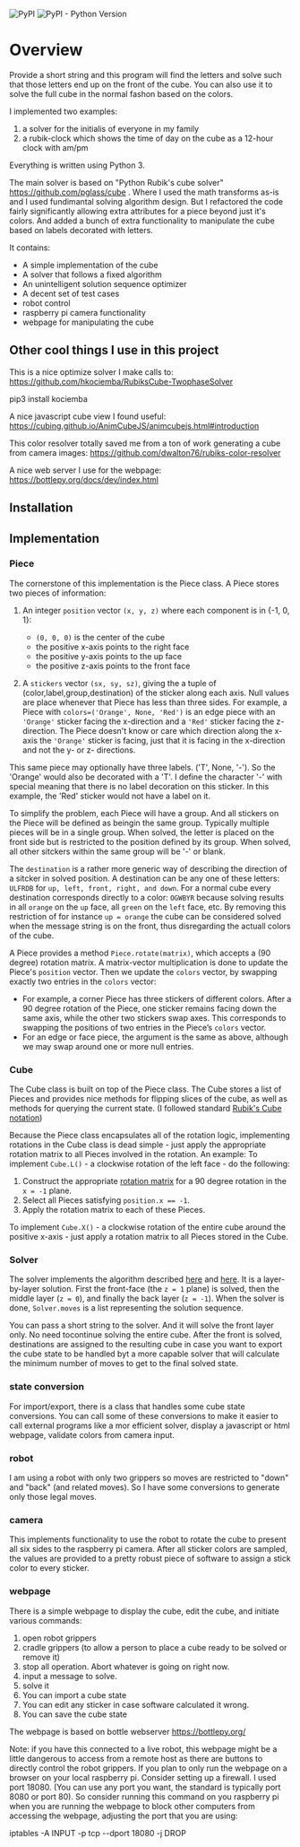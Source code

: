 ![PyPI](https://img.shields.io/pypi/v/rubik-cube)
![PyPI - Python Version](https://img.shields.io/pypi/pyversions/rubik-cube)

# Overview

Provide a short string and this program will find the letters and solve such that those letters end up on the front of the cube.
You can also use it to solve the full cube in the normal fashon based on the colors.

I implemented two examples:
1. a solver for the initialis of everyone in my family
2. a rubik-clock which shows the time of day on the cube as a 12-hour clock with am/pm

Everything is written using Python 3.

The main solver is based on "Python Rubik's cube solver" https://github.com/pglass/cube .  Where I used the math transforms as-is
and I used fundimantal solving algorithm design.  But I refactored the code fairly significantly allowing extra attributes
for a piece beyond just it's colors.  And added a bunch of extra functionality to manipulate the cube based on labels decorated
with letters.


It contains:

- A simple implementation of the cube
- A solver that follows a fixed algorithm
- An unintelligent solution sequence optimizer
- A decent set of test cases
- robot control
- raspberry pi camera functionality
- webpage for manipulating the cube

## Other cool things I use in this project

This is a nice optimize solver I make calls to:
https://github.com/hkociemba/RubiksCube-TwophaseSolver

pip3 install kociemba


A nice javascript cube view I found useful:
https://cubing.github.io/AnimCubeJS/animcubejs.html#introduction

This color resolver totally saved me from a ton of work generating a cube from camera images:
https://github.com/dwalton76/rubiks-color-resolver

A nice web server I use for the webpage:
https://bottlepy.org/docs/dev/index.html

## Installation


## Implementation

### Piece

The cornerstone of this implementation is the Piece class. A Piece stores two
pieces of information:

1. An integer `position` vector `(x, y, z)` where each component is in {-1, 0,
1}:
    - `(0, 0, 0)` is the center of the cube
    - the positive x-axis points to the right face
    - the positive y-axis points to the up face
    - the positive z-axis points to the front face

2. A `stickers` vector `(sx, sy, sz)`, giving the a tuple of (color,label,group,destination) of the sticker along each
axis. Null values are place whenever that Piece has less than three sides. For
example, a Piece with `colors=('Orange', None, 'Red')` is an edge piece with an
`'Orange'` sticker facing the x-direction and a `'Red'` sticker facing the
z-direction. The Piece doesn't know or care which direction along the x-axis
the `'Orange'` sticker is facing, just that it is facing in the x-direction and
not the y- or z- directions.

This same piece may optionally have three labels. ('T', None, '-').  So the 'Orange'
would also be decorated with a 'T'.  I define the character '-' with special meaning
that there is no label decoration on this sticker.  In this example, the 'Red' sticker
would not have a label on it.

To simplify the problem, each Piece will have a group.  And all stickers on the Piece
will be defined as beingin the same group.  Typically multiple pieces will be in a single group.
When solved, the letter is placed on the front side but is restricted to the position defined by its
group.  When solved, all other sitckers within the same group will be '-' or blank.

The `destination` is a rather more generic way of describing the direction of
a sitcker in solved position.  A destination can be any one of these letters: `ULFRDB` for
`up, left, front, right, and down`.  For a normal cube every destination corresponds directly to a color:
`OGWBYR` because solving results in all `orange` on the `up` face, all `green` on the `left` face, etc.
By removing this restriction of for instance `up = orange` the cube can be considered solved when the
message string is on the front, thus disregarding the actuall colors of the cube.


A Piece provides a method `Piece.rotate(matrix)`, which accepts a (90 degree)
rotation matrix. A matrix-vector multiplication is done to update the Piece's
`position` vector. Then we update the `colors` vector, by swapping exactly two
entries in the `colors` vector:

- For example, a corner Piece has three stickers of different colors. After a
  90 degree rotation of the Piece, one sticker remains facing down the same
  axis, while the other two stickers swap axes. This corresponds to swapping the
  positions of two entries in the Piece’s `colors` vector.
- For an edge or face piece, the argument is the same as above, although we may
  swap around one or more null entries.

### Cube

The Cube class is built on top of the Piece class. The Cube stores a list of
Pieces and provides nice methods for flipping slices of the cube, as well as
methods for querying the current state. (I followed standard [Rubik's Cube
notation](http://ruwix.com/the-rubiks-cube/notation/))

Because the Piece class encapsulates all of the rotation logic, implementing
rotations in the Cube class is dead simple - just apply the appropriate
rotation matrix to all Pieces involved in the rotation. An example: To
implement `Cube.L()` - a clockwise rotation of the left face - do the
following:

1. Construct the appropriate [rotation matrix](
http://en.wikipedia.org/wiki/Rotation_matrix) for a 90 degree rotation in the
`x = -1` plane.
2. Select all Pieces satisfying `position.x == -1`.
3. Apply the rotation matrix to each of these Pieces.

To implement `Cube.X()` - a clockwise rotation of the entire cube around the
positive x-axis - just apply a rotation matrix to all Pieces stored in the
Cube.

### Solver

The solver implements the algorithm described
[here](http://peter.stillhq.com/jasmine/rubikscubesolution.html) and
[here](http://www.chessandpoker.com/rubiks-cube-solution.html). It is a
layer-by-layer solution. First the front-face (the `z = 1` plane) is solved,
then the middle layer (`z = 0`), and finally the back layer (`z = -1`). When
the solver is done, `Solver.moves` is a list representing the solution
sequence.

You can pass a short string to the solver.  And it will solve the front layer only.
No need tocontinue solving the entire cube.  After the front is solved, destinations are
assigned to the resulting cube in case you want to export the cube state to be handled
byt a more capable solver that will calculate the minimum number of moves to get to
the final solved state.

### state conversion
For import/export, there is a class that handles some cube state conversions.  You can call some of these
conversions to make it easier to call external programs like a mor efficient solver, display a javascript
or html webpage, validate colors from camera input.

### robot
I am using a robot with only two grippers so moves are restricted to "down" and "back" (and related moves).
So I have some conversions to generate only those legal moves.

### camera
This implements functionality to use the robot to rotate the cube to present all six sides to the raspberry pi
camera.  After all sticker colors are sampled, the values are provided to a pretty robust piece of software to assign
a stick color to every sticker.


### webpage

There is a simple webpage to display the cube, edit the cube, and initiate various commands:
1. open robot grippers
2. cradle grippers (to allow a person to place a cube ready to be solved or remove it)
3. stop all operation.  Abort whatever is going on right now.
4. input a message to solve.
5. solve it
6. You can import a cube state
7. You can edit any sticker in case software calculated it wrong.
8. You can save the cube state

The webpage is based on bottle webserver https://bottlepy.org/

Note: if you have this connected to a live robot, this webpage might be a little dangerous to access from a remote host as there are buttons to directly control the robot grippers.  If you plan to only run the webpage on a browser on your local raspberry pi. Consider
setting up a firewall.  I used port 18080.  (You can use any port you want, the standard is typically port 8080 or port 80).  So consider running this command on you raspberry pi when you are running the webpage to block other computers from accessing the webpage, adjusting the port that you are using:

iptables -A INPUT -p tcp --dport 18080 -j DROP